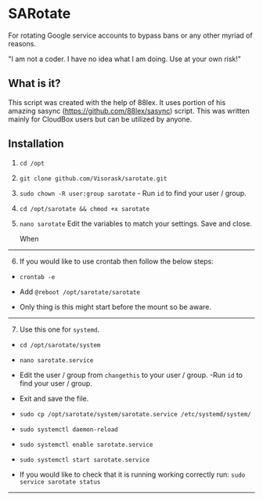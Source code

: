 # SARotate
For rotating Google service accounts to bypass bans or any other myriad of reasons.

"I am not a coder. I have no idea what I am doing. Use at your own risk!"

## What is it?
This script was created with the help of 88lex. It uses portion of his amazing sasync (https://github.com/88lex/sasync) script. This was written mainly for CloudBox users but can be utilized by anyone.

## Installation
1. `cd /opt` 

2. `git clone github.com/Visorask/sarotate.git`

3. `sudo chown -R user:group sarotate` - Run `id` to find your user / group.

4. `cd /opt/sarotate && chmod +x sarotate`

5. `nano sarotate` Edit the variables to match your settings. Save and close.

   When 

---
6. If you would like to use crontab then follow the below steps:
  - `crontab -e`
  
  - Add `@reboot /opt/sarotate/sarotate`
  
  - Only thing is this might start before the mount so be aware.
 ---
7. Use this one for `systemd`. 
  - `cd /opt/sarotate/system`
  
  - `nano sarotate.service`
  
  - Edit the user / group from `changethis` to your user / group. -Run `id` to find your user / group. 
  
  - Exit and save the file. 
  
  - `sudo cp /opt/sarotate/system/sarotate.service /etc/systemd/system/`
  
  - `sudo systemctl daemon-reload`
  
  - `sudo systemctl enable sarotate.service`
  
  - `sudo systemctl start sarotate.service`
  
  - If you would like to check that it is running working correctly run: `sudo service sarotate status`
---

